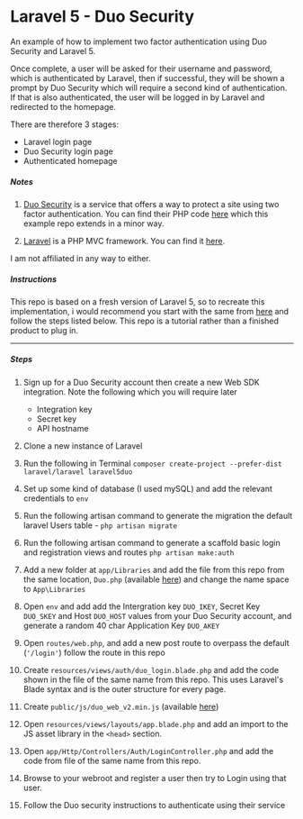 Laravel 5 - Duo Security
=======================

An example of how to implement two factor authentication using Duo Security and Laravel 5. 

Once complete, a user will be asked for their username and password, which is authenticated by Laravel, then if successful, they will be shown a prompt by Duo Security which will require a second kind of authentication. If that is also authenticated, the user will be logged in by Laravel and redirected to the homepage. 

There are therefore 3 stages:
- Laravel login page
- Duo Security login page
- Authenticated homepage

##### Notes
1. [Duo Security](https://www.duosecurity.com/) is a service that offers a way to protect a site using two factor authentication. You can find their PHP code [here](https://github.com/duosecurity/duo_php) which this example repo extends in a minor way.

2. [Laravel](http://laravel.com/) is a PHP MVC framework. You can find it [here](https://github.com/laravel/laravel).

I am not affiliated in any way to either.

##### Instructions

This repo is based on a fresh version of Laravel 5, so to recreate this implementation, i would recommend you start with the same from [here](https://github.com/laravel/laravel) and follow the steps listed below. This repo is a tutorial rather than a finished product to plug in.

---

##### Steps
1. Sign up for a Duo Security account then create a new Web SDK integration. Note the following which you will require later
    - Integration key	
    - Secret key	
    - API hostname

2. Clone a new instance of Laravel

3. Run the following in Terminal `composer create-project --prefer-dist laravel/laravel laravel5duo`

4. Set up some kind of database (I used mySQL) and add the relevant credentials to `env`

5. Run the following artisan command to generate the migration the default laravel Users table - `php artisan migrate`

6. Run the following artisan command to generate a scaffold basic login and registration views and routes `php artisan make:auth`

7. Add a new folder at `app/Libraries` and add the file from this repo from the same location, `Duo.php` (available [here](https://github.com/duosecurity/duo_php/blob/master/src/Web.php)) and change the name space to `App\Libraries`

8. Open `env` and add add the Intergration key `DUO_IKEY`, Secret Key `DUO_SKEY` and Host `DUO_HOST` values from your Duo Security account, and generate a random 40 char Application Key `DUO_AKEY`

9. Open `routes/web.php`, and add a new post route to overpass the default (`'/login'`) follow the route in this repo

10. Create `resources/views/auth/duo_login.blade.php` and add the code shown in the file of the same name from this repo. This uses Laravel's Blade syntax and is the outer structure for every page.

11. Create `public/js/duo_web_v2.min.js` (available [here](https://github.com/duosecurity/duo_php/tree/master/js/duo_web_v2.min.js))

12. Open `resources/views/layouts/app.blade.php` and add an import to the JS asset library in the `<head>` section.

13. Open `app/Http/Controllers/Auth/LoginController.php` and add the code from file of the same name from this repo.

14. Browse to your webroot and register a user then try to Login using that user. 

15. Follow the Duo security instructions to authenticate using their service
